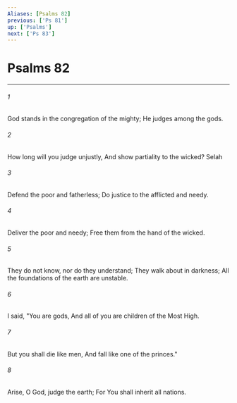 ```yaml
---
Aliases: [Psalms 82]
previous: ['Ps 81']
up: ['Psalms']
next: ['Ps 83']
---
```

# Psalms 82

***


###### 1 
God stands in the congregation of the mighty; He judges among the gods. 

###### 2 
How long will you judge unjustly, And show partiality to the wicked? Selah 

###### 3 
Defend the poor and fatherless; Do justice to the afflicted and needy. 

###### 4 
Deliver the poor and needy; Free them from the hand of the wicked. 

###### 5 
They do not know, nor do they understand; They walk about in darkness; All the foundations of the earth are unstable. 

###### 6 
I said, "You are gods, And all of you are children of the Most High. 

###### 7 
But you shall die like men, And fall like one of the princes." 

###### 8 
Arise, O God, judge the earth; For You shall inherit all nations.
